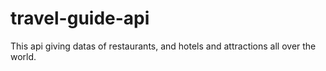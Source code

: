 # travel-guide-api
This api giving datas of restaurants, and hotels and attractions all over the world.

